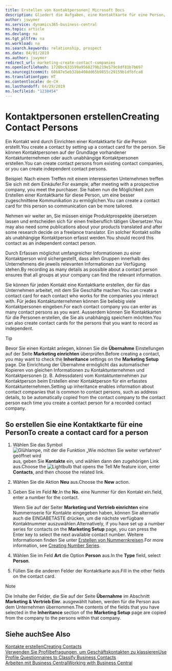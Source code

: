 ```yaml
---
title: Erstellen von Kontaktpersonen| Microsoft Docs
description: Gliedert die Aufgaben, eine Kontaktkarte für eine Person, z. B. einen Interessenten oder einen Lieferanten zu erstellen und hilft, die Beziehung zu definieren und Kommunikationen anzupassen.
author: jswymer
ms.service: dynamics365-business-central
ms.topic: article
ms.devlang: na
ms.tgt_pltfrm: na
ms.workload: na
ms.search.keywords: relationship, prospect
ms.date: 04/01/2019
ms.author: jswymer
redirect_url: marketing-create-contact-companies
ms.openlocfilehash: 1720bc633599a9568279b219e579c8df81b7b697
ms.sourcegitcommit: 60b87e5eb32bb408dd65b9855c29159b1dfbfca8
ms.translationtype: HT
ms.contentlocale: de-CH
ms.lasthandoff: 04/29/2019
ms.locfileid: "1238454"
---
```

# <a name="creating-contact-persons"></a><span data-ttu-id="31a0a-103">Kontaktpersonen erstellen</span><span class="sxs-lookup"><span data-stu-id="31a0a-103">Creating Contact Persons</span></span>
<span data-ttu-id="31a0a-104">Ein Kontakt wird durch Einrichten einer Kontaktkarte für die Person erstellt.</span><span class="sxs-lookup"><span data-stu-id="31a0a-104">You create a contact by setting up a contact card for the person.</span></span> <span data-ttu-id="31a0a-105">Sie können Kontaktpersonen auf der Grundlage vorhandener Kontaktunternehmen oder auch unabhängige Kontaktpersonen erstellen.</span><span class="sxs-lookup"><span data-stu-id="31a0a-105">You can create contact persons from existing contact companies, or you can create independent contact persons.</span></span>

<span data-ttu-id="31a0a-106">Beispiel: Nach einem Treffen mit einem interessierten Unternehmen treffen Sie sich mit dem Einkäufer.</span><span class="sxs-lookup"><span data-stu-id="31a0a-106">For example, after meeting with a prospective company, you meet the purchaser.</span></span> <span data-ttu-id="31a0a-107">Sie haben nun die Möglichkeit zum Erstellen einer Kontaktkarte für diese Person, um eine besser zugeschnittene Kommunikation zu ermöglichen.</span><span class="sxs-lookup"><span data-stu-id="31a0a-107">You can create a contact card for this person so communication can be more tailored.</span></span>

<span data-ttu-id="31a0a-108">Nehmen wir weiter an, Sie müssen einige Produktprospekte übersetzen lassen und entscheiden sich für einen freiberuflich tätigen Übersetzer.</span><span class="sxs-lookup"><span data-stu-id="31a0a-108">You may also need some publications about your products translated and after some research decide on a freelance translator.</span></span> <span data-ttu-id="31a0a-109">Ein solcher Kontakt sollte als unabhängige Kontaktperson erfasst werden.</span><span class="sxs-lookup"><span data-stu-id="31a0a-109">You should record this contact as an independent contact person.</span></span>

<span data-ttu-id="31a0a-110">Durch Erfassen möglichst umfangreicher Informationen zu einer Kontaktperson wird sichergestellt, dass allen Gruppen innerhalb des Unternehmens die jeweils relevanten Informationen zur Verfügung stehen.</span><span class="sxs-lookup"><span data-stu-id="31a0a-110">By recording as many details as possible about a contact person ensures that all groups at your company can find the relevant information.</span></span>

<span data-ttu-id="31a0a-111">Sie können für jeden Kontakt eine Kontaktkarte erstellen, der für das Unternehmen arbeitet, mit dem Sie Geschäfte machen.</span><span class="sxs-lookup"><span data-stu-id="31a0a-111">You can create a contact card for each contact who works for the companies you interact with.</span></span> <span data-ttu-id="31a0a-112">Für jedes Kontaktunternehmen können Sie beliebig viele Kontaktpersonen eingeben.</span><span class="sxs-lookup"><span data-stu-id="31a0a-112">For each contact company you can enter as many contact persons as you want.</span></span> <span data-ttu-id="31a0a-113">Ausserdem können Sie Kontaktkarten für die Personen erstellen, die Sie als unabhängig speichern möchten.</span><span class="sxs-lookup"><span data-stu-id="31a0a-113">You can also create contact cards for the persons that you want to record as independent.</span></span>

> [!TIP]  
>   <span data-ttu-id="31a0a-114">Bevor Sie einen Kontakt anlegen, können Sie die **Übernahme** Einstellungen auf der Seite **Marketing einrichten** überprüfen.</span><span class="sxs-lookup"><span data-stu-id="31a0a-114">Before creating a contact, you may want to check the **Inheritance** settings on the **Marketing Setup** page.</span></span> <span data-ttu-id="31a0a-115">Die Einrichtung der Übernahme ermöglicht das automatischer Kopieren von gleichen Informationen zu Kontaktunternehmen und Kontaktpersonen (z. B. Adressdaten) vom Kontaktunternehmen zur Kontaktperson beim Erstellen einer Kontaktperson für ein erfasstes Kontaktunternehmen.</span><span class="sxs-lookup"><span data-stu-id="31a0a-115">Setting up inheritance enables information about contact companies that is common to contact persons, such as address details, to be automatically copied from the contact company to the contact person each time you create a contact person for a recorded contact company.</span></span>

## <a name="to-create-a-contact-card-for-a-person"></a><span data-ttu-id="31a0a-116">So erstellen Sie eine Kontaktkarte für eine Person</span><span class="sxs-lookup"><span data-stu-id="31a0a-116">To create a contact card for a person</span></span>
1. <span data-ttu-id="31a0a-117">Wählen Sie das Symbol ![Glühlampe, mit der die Funktion „Wie möchten Sie weiter verfahren“ geöffnet wird](media/ui-search/search_small.png "Wie möchten Sie weiter verfahren?") aus, geben Sie **Kontakte** ein, und wählen dann den zugehörigen Link aus.</span><span class="sxs-lookup"><span data-stu-id="31a0a-117">Choose the ![Lightbulb that opens the Tell Me feature](media/ui-search/search_small.png "Tell me what you want to do") icon, enter **Contacts**, and then choose the related link.</span></span>
2. <span data-ttu-id="31a0a-118">Wählen Sie die Aktion **Neu** aus.</span><span class="sxs-lookup"><span data-stu-id="31a0a-118">Choose the **New** action.</span></span>
3. <span data-ttu-id="31a0a-119">Geben Sie im Feld **Nr.**</span><span class="sxs-lookup"><span data-stu-id="31a0a-119">In the **No.**</span></span> <span data-ttu-id="31a0a-120">eine Nummer für den Kontakt ein.</span><span class="sxs-lookup"><span data-stu-id="31a0a-120">field, enter a number for the contact.</span></span>

    <span data-ttu-id="31a0a-121">Wenn Sie auf der Seiter **Marketing und Vertrieb einrichten** eine Nummernserie für Kontakte eingegeben haben, können Sie alternativ auch die EINGABETASTE drücken, um die nächste verfügbare Kontaktnummer auszuwählen.</span><span class="sxs-lookup"><span data-stu-id="31a0a-121">Alternatively, if you have set up a number series for contacts on the **Marketing Setup** page, you can press the Enter key to select the next available contact number.</span></span> <span data-ttu-id="31a0a-122">Weitere Informationen finden Sie unter [Erstellen von Nummernkreisen](ui-create-number-series.md).</span><span class="sxs-lookup"><span data-stu-id="31a0a-122">For more information, see [Creating Number Series](ui-create-number-series.md).</span></span>
4. <span data-ttu-id="31a0a-123">Wählen Sie im Feld **Art** die Option **Person** aus.</span><span class="sxs-lookup"><span data-stu-id="31a0a-123">In the **Type** field, select **Person**.</span></span>
5. <span data-ttu-id="31a0a-124">Füllen Sie die anderen Felder der Kontaktkarte aus.</span><span class="sxs-lookup"><span data-stu-id="31a0a-124">Fill in the other fields on the contact card.</span></span>

> [!NOTE]  
>   <span data-ttu-id="31a0a-125">Die Inhalte der Felder, die Sie auf der Seite **Übernahme** im Abschnitt **Marketing & Vertrieb Einr.** ausgewählt haben, werden für die Person aus dem Unternehmen übernommen.</span><span class="sxs-lookup"><span data-stu-id="31a0a-125">The contents of the fields that you have selected in the **Inheritance** section of the **Marketing Setup** page are copied from the company to the persons within that company.</span></span>

## <a name="see-also"></a><span data-ttu-id="31a0a-126">Siehe auch</span><span class="sxs-lookup"><span data-stu-id="31a0a-126">See Also</span></span>
[<span data-ttu-id="31a0a-127">Kontakte erstellen</span><span class="sxs-lookup"><span data-stu-id="31a0a-127">Creating Contacts</span></span>](marketing-create-contact-companies.md)  
[<span data-ttu-id="31a0a-128">Verwenden Sie Profilbefragungen, um Geschäftskontakten zu klassieren</span><span class="sxs-lookup"><span data-stu-id="31a0a-128">Use Profile Questionnaires to Classify Business Contacts</span></span>](marketing-create-contact-profile-questionnaire.md)  
[<span data-ttu-id="31a0a-129">Arbeiten mit  Business Central</span><span class="sxs-lookup"><span data-stu-id="31a0a-129">Working with Business Central</span></span>](ui-work-product.md)
